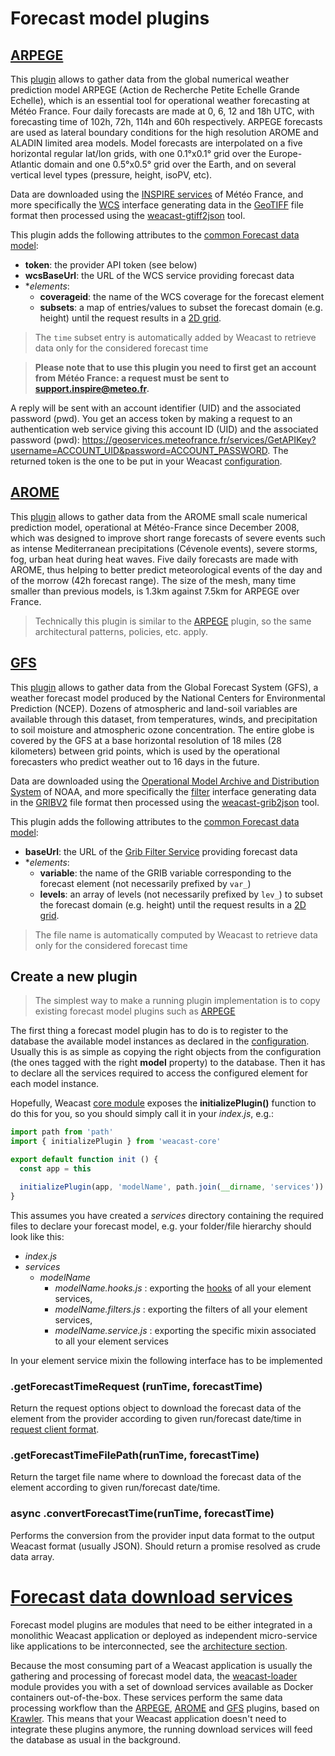 # Forecast model plugins

## [ARPEGE](http://www.umr-cnrm.fr/spip.php?article121&lang=en)

This [plugin](https://github.com/weacast/weacast-arpege) allows to gather data from the global numerical weather prediction model ARPEGE (Action de Recherche Petite Echelle Grande Echelle), which is an essential tool for operational weather forecasting at Météo France. Four daily forecasts are made at 0, 6, 12 and 18h UTC, with forecasting time of 102h, 72h, 114h and 60h respectively. ARPEGE forecasts are used as lateral boundary conditions for the high resolution AROME and ALADIN limited area models. Model forecasts are interpolated on a five horizontal regular lat/lon grids, with one 0.1°x0.1° grid over the Europe-Atlantic domain and one 0.5°x0.5° grid over the Earth, and on several vertical level types (pressure, height, isoPV, etc).

Data are downloaded using the [INSPIRE services](https://donneespubliques.meteofrance.fr/client/gfx/utilisateur/File/documentation-webservices-inspire-en.pdf) of Météo France, and more specifically the [WCS](https://en.wikipedia.org/wiki/Web_Coverage_Service) interface generating data in the [GeoTIFF](https://en.wikipedia.org/wiki/GeoTIFF) file format then processed using the [weacast-gtiff2json](https://github.com/weacast/weacast-gtiff2json) tool.

This plugin adds the following attributes to the [common Forecast data model](architecture/DATAMODEL.MD#forecast-data-model):
* **token**: the provider API token (see below)
* **wcsBaseUrl**: the URL of the WCS service providing forecast data
* **elements*:
  * **coverageid**: the name of the WCS coverage for the forecast element
  * **subsets**: a map of entries/values to subset the forecast domain (e.g. height) until the request results in a [2D grid](./GRID.MD).
  
> The `time` subset entry is automatically added by Weacast to retrieve data only for the considered forecast time

> **Please note that to use this plugin you need to first get an account from Météo France: a request must be sent to support.inspire@meteo.fr.**

A reply will be sent with an account identifier (UID) and the associated password (pwd). You get an access token by making a request to an authentication web service giving this account ID (UID) and the associated password (pwd): https://geoservices.meteofrance.fr/services/GetAPIKey?username=ACCOUNT_UID&password=ACCOUNT_PASSWORD. The returned token is the one to be put in your Weacast [configuration](../guides/BASICS.MD#configuring).

## [AROME](http://www.umr-cnrm.fr/spip.php?article120)

This [plugin](https://github.com/weacast/weacast-arome) allows to gather data from the AROME small scale numerical prediction model, operational at Météo-France since December 2008, which was designed to improve short range forecasts of severe events such as intense Mediterranean precipitations (Cévenole events), severe storms, fog, urban heat during heat waves. Five daily forecasts are made with AROME, thus helping to better predict meteorological events of the day and of the morrow (42h forecast range). The size of the mesh, many time smaller than previous models, is 1.3km against 7.5km for ARPEGE over France.

> Technically this plugin is similar to the [ARPEGE](./PLUGIN.MD#arpege) plugin, so the same architectural patterns, policies, etc. apply.

## [GFS](https://www.ncdc.noaa.gov/data-access/model-data/model-datasets/global-forcast-system-gfs)

This [plugin](https://github.com/weacast/weacast-gfs) allows to gather data from the Global Forecast System (GFS), a weather forecast model produced by the National Centers for Environmental Prediction (NCEP). Dozens of atmospheric and land-soil variables are available through this dataset, from temperatures, winds, and precipitation to soil moisture and atmospheric ozone concentration. The entire globe is covered by the GFS at a base horizontal resolution of 18 miles (28 kilometers) between grid points, which is used by the operational forecasters who predict weather out to 16 days in the future.

Data are downloaded using the [Operational Model Archive and Distribution System](http://nomads.ncep.noaa.gov/) of NOAA, and more specifically the [filter](http://nomads.ncep.noaa.gov/cgi-bin/filter_gfs_1p00.pl) interface generating data in the [GRIBV2](https://en.wikipedia.org/wiki/GRIB) file format then processed using the [weacast-grib2json](https://github.com/weacast/weacast-grib2json) tool.

This plugin adds the following attributes to the [common Forecast data model](architecture/DATAMODEL.MD#forecast-data-model):
* **baseUrl**: the URL of the [Grib Filter Service](http://nomads.ncep.noaa.gov/txt_descriptions/grib_filter_doc.shtml) providing forecast data
* **elements*:
  * **variable**: the name of the GRIB variable corresponding to the forecast element (not necessarily prefixed by `var_`)
  * **levels**: an array of levels (not necessarily prefixed by `lev_`) to subset the forecast domain (e.g. height) until the request results in a [2D grid](./GRID.MD).
  
> The file name is automatically computed by Weacast to retrieve data only for the considered forecast time

## Create a new plugin

> The simplest way to make a running plugin implementation is to copy existing forecast model plugins such as [ARPEGE](https://github.com/weacast/weacast-arpege)

The first thing a forecast model plugin has to do is to register to the database the available model instances as declared in the [configuration](../guides/BASICS.MD#configuring). Usually this is as simple as copying the right objects from the configuration (the ones tagged with the right **model** property) to the database. Then it has to declare all the services required to access the configured element for each model instance.

Hopefully, Weacast [core module](https://github.com/weacast/weacast-core) exposes the **initializePlugin()** function to do this for you, so you should simply call it in your *index.js*, e.g.:
```javascript
import path from 'path'
import { initializePlugin } from 'weacast-core'

export default function init () {
  const app = this

  initializePlugin(app, 'modelName', path.join(__dirname, 'services'))
}
```

This assumes you have created a *services* directory containing the required files to declare your forecast model, e.g. your folder/file hierarchy should look like this:
* *index.js*
* *services*
  * *modelName*
    * *modelName.hooks.js* : exporting the [hooks](./HOOKS.MD) of all your element services, 
    * *modelName.filters.js* : exporting the filters of all your element services, 
    * *modelName.service.js* : exporting the specific mixin associated to all your element services

In your element service mixin the following interface has to be implemented

### .getForecastTimeRequest (runTime, forecastTime)

Return the request options object to download the forecast data of the element from the provider according to given run/forecast date/time in [request client format](https://github.com/request/request#requestoptions-callback).

### .getForecastTimeFilePath(runTime, forecastTime)

Return the target file name where to download the forecast data of the element according to given run/forecast date/time.

### async .convertForecastTime(runTime, forecastTime)

Performs the conversion from the provider input data format to the output Weacast format (usually JSON). Should return a promise resolved as crude data array.

# [Forecast data download services](https://github.com/weacast/weacast-loader)

Forecast model plugins are modules that need to be either integrated in a monolithic Weacast application or deployed as independent micro-service like applications to be interconnected, see the [architecture section](../architecture/GLOBAL.MD#architecture-at-scale).

Because the most consuming part of a Weacast application is usually the gathering and processing of forecast model data, the [weacast-loader](https://github.com/weacast/weacast-loader) module provides you with a set of download services available as Docker containers out-of-the-box. These services perform the same data processing workflow than the [ARPEGE](./PLUGIN.MD#arpege), [AROME](./PLUGIN.MD#arome) and [GFS](./PLUGIN.MD#gfs) plugins, based on [Krawler](https://kalisio.github.io/krawler/). This means that your Weacast application doesn't need to integrate these plugins anymore, the running download services will feed the database as usual in the background.



